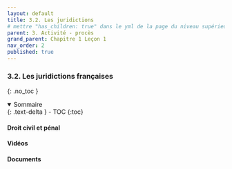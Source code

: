 ```yaml
---
layout: default
title: 3.2. Les juridictions
# mettre "has_children: true" dans le yml de la page du niveau supérieur
parent: 3. Activité - procès
grand_parent: Chapitre 1 Leçon 1
nav_order: 2
published: true
---
```

### 3.2. Les juridictions françaises

{: .no_toc }

<details open markdown="block">
  <summary>
    Sommaire
  </summary>
  {: .text-delta }
- TOC
{:toc}
</details>

#### Droit civil et pénal

#### Vidéos

#### Documents